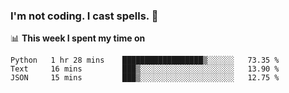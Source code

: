 ### I'm not coding. I cast spells. 🎩

📊 **This week I spent my time on**
<!--START_SECTION:waka-->
```text
Python   1 hr 28 mins    ██████████████████▒░░░░░░   73.35 % 
Text     16 mins         ███▒░░░░░░░░░░░░░░░░░░░░░   13.90 % 
JSON     15 mins         ███▒░░░░░░░░░░░░░░░░░░░░░   12.75 % 
```
<!--END_SECTION:waka-->
